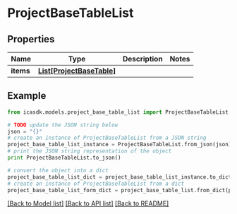 # ProjectBaseTableList


## Properties
Name | Type | Description | Notes
------------ | ------------- | ------------- | -------------
**items** | [**List[ProjectBaseTable]**](ProjectBaseTable.md) |  | 

## Example

```python
from icasdk.models.project_base_table_list import ProjectBaseTableList

# TODO update the JSON string below
json = "{}"
# create an instance of ProjectBaseTableList from a JSON string
project_base_table_list_instance = ProjectBaseTableList.from_json(json)
# print the JSON string representation of the object
print ProjectBaseTableList.to_json()

# convert the object into a dict
project_base_table_list_dict = project_base_table_list_instance.to_dict()
# create an instance of ProjectBaseTableList from a dict
project_base_table_list_form_dict = project_base_table_list.from_dict(project_base_table_list_dict)
```
[[Back to Model list]](../README.md#documentation-for-models) [[Back to API list]](../README.md#documentation-for-api-endpoints) [[Back to README]](../README.md)



